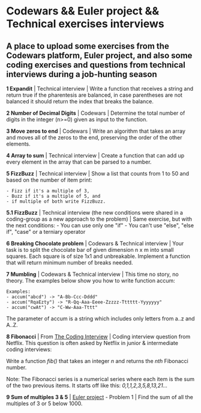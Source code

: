 # Codewars && Euler project && Technical exercises interviews

## A place to upload some exercises from the Codewars platform, Euler project, and also some coding exercises and questions from technical interviews during a job-hunting season

**1 Expandit** | Technical interview |  Write a function that receives a string and return true if the pharentesis are
balanced, in case parentheses are not balanced it should return the index that breaks the balance.

**2 Number of Decimal Digits** | Codewars | Determine the total number of digits in the integer (n>=0) given as input to the function.

**3 Move zeros to end** | Codewars | Write an algorithm that takes an array and moves all of the zeros to the end, preserving the order of the other elements.

**4 Array to sum** | Technical interview | Create a function that can add up every element in the array that can be parsed to a number.

**5 FizzBuzz** | Technical interview | Show a list that counts from 1 to 50 and based on the number of item print:

    - Fizz if it's a multiple of 3,
    - Buzz if it's a multiple of 5, and
    - if multiple of both write FizzBuzz.

**5.1 FizzBuzz** | Technical interview (the new conditions were shared in a coding-group as a new approach to the problem) | Same exercise, but with the next conditions:
    - You can use only one "if"
    - You can't use "else", "else if", "case" or a terniary operator

**6 Breaking Chocolate problem** | Codewars & Technical interview | Your task is to split the chocolate bar of given dimension n x m into small squares. Each square is of size 1x1 and unbreakable. Implement a function that will return minimum number of breaks needed.

**7 Mumbling** | Codewars & Technical interview | This time no story, no theory. The examples below show you how to write function accum:

    Examples:
    - accum("abcd") -> "A-Bb-Ccc-Dddd"
    - accum("RqaEzty") -> "R-Qq-Aaa-Eeee-Zzzzz-Tttttt-Yyyyyyy"
    - accum("cwAt") -> "C-Ww-Aaa-Tttt"

The parameter of accum is a string which includes only letters from a..z and A..Z.

**8 Fibonacci** | From [The Coding Interview](https://www.thecodinginterview.com) | Coding interview question from Netflix. This question is often asked by Netflix in junior & intermediate coding interviews:

Write a function *fib()* that takes an integer *n* and returns the *nth* Fibonacci number.

Note: The Fibonacci series is a numerical series where each item is the sum of the two previous items. It starts off like this: *0,1,1,2,3,5,8,13,21...*

**9 Sum of multiples 3 & 5** | [Euler project](https://projecteuler.net/) - Problem 1 | Find the sum of all the multiples of 3 or 5 below 1000.
